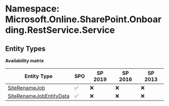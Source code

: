 # Namespace: Microsoft.Online.SharePoint.Onboarding.RestService.Service

## Entity Types

**Availability matrix**

Entity Type | SPO | SP 2019 | SP 2016 | SP 2013
----------|-----|---------|---------|--------
[SiteRenameJob](./EntityTypes/SiteRenameJob.md) | ✅ | ❌ | ❌ | ❌
[SiteRenameJobEntityData](./EntityTypes/SiteRenameJobEntityData.md) | ✅ | ❌ | ❌ | ❌
